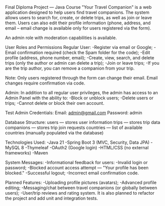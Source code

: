 Final Diploma Project — Java Course
"Your Travel Companion" is a web application designed to help users find travel companions.
The system allows users to search for, create, or delete trips, as well as join or leave them.
Users can also edit their profile information 
(phone, address, and email – email change is available only for users registered via the form).

An admin role with moderation capabilities is available.

User Roles and Permissions
Regular User:
-Register via email or Google;
-Email confirmation required (check the Spam folder for the code);
-Edit profile (address, phone number, email);
-Create, view, search, and delete trips (only the author or admin can delete a trip);
-Join or leave trips;
-If you are the trip author, you can remove a companion from your trip.

Note: Only users registered through the form can change their email. Email changes require confirmation via code.

Admin:
In addition to all regular user privileges, the admin has access to an Admin Panel with the ability to:
-Block or unblock users;
-Delete users or trips;
-Cannot delete or block their own account.

Test Admin Credentials:
Email: admin@gmail.com
Password: admin

Database Structure:
users — stores user information
trips — stores trip data
companions — stores trip join requests
countries — list of available countries (manually populated via the database)

Technologies Used:
-Java 21
-Spring Boot 3 (MVC, Security, Data JPA)
-MySQL 8
-Thymeleaf
-OAuth2 (Google login)
-HTML/CSS (no external frameworks)
-Maven

System Messages:
-Informational feedback for users:
-Invalid login or password;
-Blocked account access attempt — "Your profile has been blocked."
-Successful logout;
-Incorrect email confirmation code.

Planned Features:
-Uploading profile pictures (avatars);
-Advanced profile editing;
-Messaging/chat between travel companions (or globally between users);
-User/trip reviews and rating system.
It is also planned to refactor the project and add unit and integration tests.
